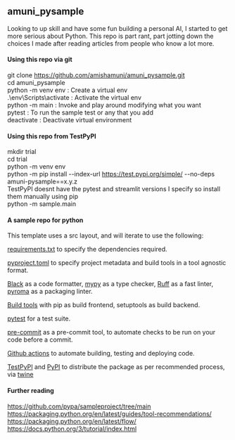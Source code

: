 
## amuni_pysample

Looking to up skill and have some fun building a personal AI, I started to get more serious about Python. This repo is part rant, part jotting down the choices I made after reading articles from people who know a lot more.

#### Using this repo via git

git clone https://github.com/amishamuni/amuni_pysample.git  
cd amuni_pysample  
python -m venv env : Create a virtual env  
.\env\Scripts\activate : Activate the virtual env  
python -m main : Invoke and play around modifying what you want  
pytest : To run the sample test or any that you add  
deactivate : Deactivate virtual environment  

#### Using this repo from TestPyPI

mkdir trial  
cd trial  
python -m venv env  
python -m pip install --index-url https://test.pypi.org/simple/ --no-deps amuni-pysample==x.y.z  
TestPyPI doesnt have the pytest and streamlit versions I specify so install them manually using pip  
python -m sample.main  


#### A sample repo for python

This template uses a src layout, and will iterate to use the following:  

[requirements.txt](https://pip.pypa.io/en/stable/reference/requirements-file-format/) to specify the dependencies required.  

[pyproject.toml](https://pip.pypa.io/en/stable/reference/build-system/pyproject-toml/) to specify project metadata and build tools in a tool agnostic format.  

[Black](https://black.readthedocs.io/en/stable/) as a code formatter, [mypy](https://mypy.readthedocs.io/en/stable/) as a type checker, [Ruff](https://pypi.org/project/ruff/) as a fast linter, [pyroma](https://pypi.org/project/pyroma/) as a packaging linter.  

[Build tools](https://peps.python.org/pep-0517/#terminology-and-goals) with pip as build frontend, setuptools as build backend.  

[pytest](https://docs.pytest.org/en/7.4.x/) for a test suite.  

[pre-commit](https://pre-commit.com/) as a pre-commit tool, to automate checks to be run on your code before a commit.  

[Github actions](https://docs.github.com/en/actions) to automate building, testing and deploying code.  

[TestPyPI](https://test.pypi.org/) and [PyPI](https://pypi.org/) to distribute the package as per recommended process, via [twine](https://pypi.org/project/twine/)  


#### Further reading

<https://github.com/pypa/sampleproject/tree/main>  
<https://packaging.python.org/en/latest/guides/tool-recommendations/>  
<https://packaging.python.org/en/latest/flow/>  
<https://docs.python.org/3/tutorial/index.html>  
